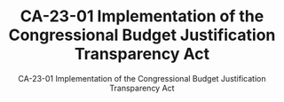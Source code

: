 ---
layout: resources-landing
title: "CA-23-01 Implementation of the Congressional Budget Justification Transparency Act"
subtitle: "CA-23-01 Implementation of the Congressional Budget Justification Transparency Act"
doc-link: ../assets/files/CA-23-01 Implementation of the CBJTA.pdf
filters: federal-financial-assistance controller-alert omb 2023
---